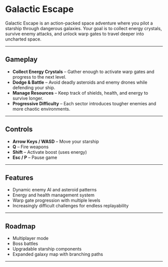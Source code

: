 # Galactic Escape  

Galactic Escape is an action-packed space adventure where you pilot a starship through dangerous galaxies. Your goal is to collect energy crystals, survive enemy attacks, and unlock warp gates to travel deeper into uncharted space.  

---

## Gameplay  
- **Collect Energy Crystals** – Gather enough to activate warp gates and progress to the next level.  
- **Dodge & Battle** – Avoid deadly asteroids and enemy drones while defending your ship.  
- **Manage Resources** – Keep track of shields, health, and energy to survive longer.  
- **Progressive Difficulty** – Each sector introduces tougher enemies and more chaotic environments.  

---

## Controls  
- **Arrow Keys / WASD** – Move your starship  
- **Q** – Fire weapons  
- **Shift** – Activate boost (uses energy)  
- **Esc / P** – Pause game  

---

## Features  
- Dynamic enemy AI and asteroid patterns  
- Energy and health management system  
- Warp gate progression with multiple levels  
- Increasingly difficult challenges for endless replayability  

---

## Roadmap  
- Multiplayer mode  
- Boss battles  
- Upgradable starship components  
- Expanded galaxy map with branching paths  

---
